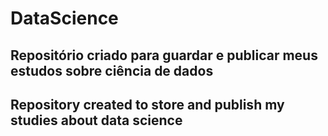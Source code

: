 # DataScience

## Repositório criado para guardar e publicar meus estudos sobre ciência de dados
## Repository created to store and publish my studies about data science
